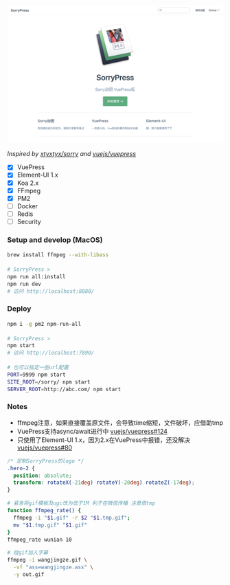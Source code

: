 <img width="600" src="pic01.png">

*Inspired by [xtyxtyx/sorry](https://github.com/xtyxtyx/sorry) and [vuejs/vuepress](https://github.com/vuejs/vuepress)*

- [x] VuePress
- [x] Element-UI 1.x
- [x] Koa 2.x
- [x] FFmpeg
- [x] PM2
- [ ] Docker
- [ ] Redis
- [ ] Security

### Setup and develop (MacOS)

``` sh
brew install ffmpeg --with-libass

# SorryPress >
npm run all:install
npm run dev
# 访问 http://localhost:8080/
```

### Deploy

``` sh
npm i -g pm2 npm-run-all

# SorryPress >
npm start
# 访问 http://localhost:7890/

# 也可以指定一些url配置
PORT=9999 npm start
SITE_ROOT=/sorry/ npm start
SERVER_ROOT=http://abc.com/ npm start
```

### Notes

- ffmpeg注意，如果直接覆盖原文件，会导致time缩短，文件破坏，应借助tmp
- VuePress支持async/await进行中 [vuejs/vuepress#124](https://github.com/vuejs/vuepress/issues/124)
- 只使用了Element-UI 1.x，因为2.x在VuePress中报错，还没解决 [vuejs/vuepress#80](https://github.com/vuejs/vuepress/pull/80)

``` css
/* 定制SorryPress的logo */
.hero-2 {
  position: absolute;
  transform: rotateX(-21deg) rotateY(-20deg) rotateZ(-17deg);
}
```

``` sh
# 紧急将gif模板及ugc改为低于1M 利于在微信传播 注意借tmp
function ffmpeg_rate() {
  ffmpeg -i "$1.gif" -r $2 "$1.tmp.gif";
  mv "$1.tmp.gif" "$1.gif"
}
ffmpeg_rate wunian 10
```

``` sh
# 给gif加入字幕
ffmpeg -i wangjingze.gif \
  -vf "ass=wangjingze.ass" \
  -y out.gif
```
